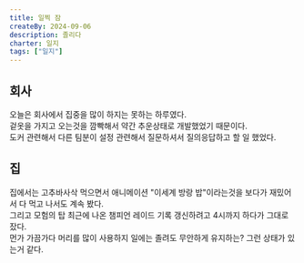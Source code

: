 ```yaml
---
title: 일찍 잠
createBy: 2024-09-06
description: 졸리다
charter: 일지
tags: ["일지"]
---
```


## 회사

오늘은 회사에서 집중을 많이 하지는 못하는 하루였다.  
겉옷을 가지고 오는것을 깜빡해서 약간 추운상태로 개발했었기 때문이다.  
도커 관련해서 다른 팀분이 설정 관련해서 질문하셔서 질의응답하고 할 일 했었다.

## 집

집에서는 고추바사삭 먹으면서 애니메이션 "이세계 방랑 밥"이라는것을 보다가 재밌어서 다 먹고 나서도 계속 봤다.  
그리고 모험의 탑 최근에 나온 챔피언 레이드 기록 갱신하려고 4시까지 하다가 그대로 잤다.  
먼가 가끔가다 머리를 많이 사용하지 일에는 졸려도 무안하게 유지하는? 그런 상태가 있는거 같다.

